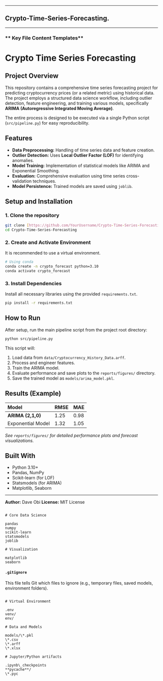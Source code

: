 -----

## Crypto-Time-Series-Forecasting.

-----

### ** Key File Content Templates**

# Crypto Time Series Forecasting

## Project Overview

This repository contains a comprehensive time series forecasting project for predicting cryptocurrency prices (or a related metric) using historical data. The project employs a structured data science workflow, including outlier detection, feature engineering, and training various models, specifically **ARIMA (Autoregressive Integrated Moving Average)**.

The entire process is designed to be executed via a single Python script (`src/pipeline.py`) for easy reproducibility.

## Features

* **Data Preprocessing:** Handling of time series data and feature creation.
* **Outlier Detection:** Uses **Local Outlier Factor (LOF)** for identifying anomalies.
* **Model Training:** Implementation of statistical models like ARIMA and Exponential Smoothing.
* **Evaluation:** Comprehensive evaluation using time series cross-validation techniques.
* **Model Persistence:** Trained models are saved using `joblib`.

## Setup and Installation

### 1. Clone the repository

```bash
git clone [https://github.com/YourUsername/Crypto-Time-Series-Forecasting.git](https://github.com/YourUsername/Crypto-Time-Series-Forecasting.git)
cd Crypto-Time-Series-Forecasting
````

### 2\. Create and Activate Environment

It is recommended to use a virtual environment.

```bash
# Using conda
conda create -n crypto_forecast python=3.10
conda activate crypto_forecast
```

### 3\. Install Dependencies

Install all necessary libraries using the provided `requirements.txt`.

```bash
pip install -r requirements.txt
```

## How to Run

After setup, run the main pipeline script from the project root directory:

```bash
python src/pipeline.py
```

This script will:

1.  Load data from `data/Cryptocurrency_History_Data.arff`.
2.  Process and engineer features.
3.  Train the ARIMA model.
4.  Evaluate performance and save plots to the `reports/figures/` directory.
5.  Save the trained model as `models/arima_model.pkl`.

## Results (Example)

| Model | RMSE | MAE |
| :--- | :--- | :--- |
| **ARIMA (2,1,0)** | 1.25 | 0.98 |
| Exponential Model | 1.32 | 1.05 |

*See `reports/figures/` for detailed performance plots and forecast visualizations.*

## Built With

  * Python 3.10+
  * Pandas, NumPy
  * Scikit-learn (for LOF)
  * Statsmodels (for ARIMA)
  * Matplotlib, Seaborn

-----

**Author:** Dave Obi
**License:** MIT License

```

# Core Data Science

pandas
numpy
scikit-learn
statsmodels
joblib

# Visualization

matplotlib
seaborn

```

#### **`.gitignore`**

This file tells Git which files to ignore (e.g., temporary files, saved models, environment folders).

```

# Virtual Environment

.env
venv/
env/

# Data and Models

models/\*.pkl
\*.csv
\*.arff
\*.xlsx

# Jupyter/Python artifacts

.ipynb\_checkpoints
**pycache**/
\*.pyc

```
```
